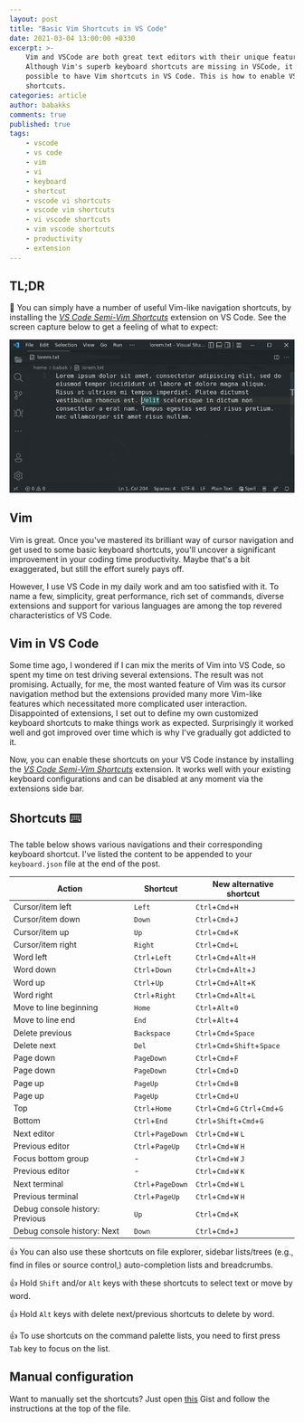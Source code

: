 ```yaml
---
layout: post
title: "Basic Vim Shortcuts in VS Code"
date: 2021-03-04 13:00:00 +0330
excerpt: >-
    Vim and VSCode are both great text editors with their unique features.
    Although Vim's superb keyboard shortcuts are missing in VSCode, it's still
    possible to have Vim shortcuts in VS Code. This is how to enable VSCode Vim
    shortcuts.
categories: article
author: babakks
comments: true
published: true
tags:
    - vscode
    - vs code
    - vim
    - vi
    - keyboard
    - shortcut
    - vscode vi shortcuts
    - vscode vim shortcuts
    - vi vscode shortcuts
    - vim vscode shortcuts
    - productivity
    - extension
---
```


## TL;DR

🎉 You can simply have a number of useful Vim-like navigation shortcuts, by installing the [*VS Code Semi-Vim Shortcuts*][extension] extension on VS Code. See the screen capture below to get a feeling of what to expect:

![Basic navigations with VS Code Semi-Vim Shortcuts extension](/img/2021-03-04-basic-vim-shortcuts-in-vs-code-navigation.gif)

[extension]: https://marketplace.visualstudio.com/items?itemName=babakks.vscode-vim-shortcuts

## Vim

Vim is great. Once you've mastered its brilliant way of cursor navigation and get used to some basic keyboard shortcuts, you'll uncover a significant improvement in your coding time productivity. Maybe that's a bit exaggerated, but still the effort surely pays off.

However, I use VS Code in my daily work and am too satisfied with it. To name a few, simplicity, great performance, rich set of commands, diverse extensions and support for various languages are among the top revered characteristics of VS Code.

## Vim in VS Code

Some time ago, I wondered if I can mix the merits of Vim into VS Code, so spent my time on test driving several extensions. The result was not promising. Actually, for me, the most wanted feature of Vim was its cursor navigation method but the extensions provided many more Vim-like features which necessitated more complicated user interaction. Disappointed of extensions, I set out to define my own customized keyboard shortcuts to make things work as expected. Surprisingly it worked well and got improved over time which is why I've gradually got addicted to it.

Now, you can enable these shortcuts on your VS Code instance by installing the [*VS Code Semi-Vim Shortcuts*][extension] extension. It works well with your existing keyboard configurations and can be disabled at any moment via the extensions side bar.  

## Shortcuts ⌨️

The table below shows various navigations and their corresponding keyboard shortcut. I've listed the content to be appended to your `keyboard.json` file at the end of the post.

| Action                          | Shortcut          | New alternative shortcut          |
| ------------------------------- | ----------------- | --------------------------------- |
| Cursor/item left                | `Left`            | `Ctrl`+`Cmd`+`H`                  |
| Cursor/item down                | `Down`            | `Ctrl`+`Cmd`+`J`                  |
| Cursor/item up                  | `Up`              | `Ctrl`+`Cmd`+`K`                  |
| Cursor/item right               | `Right`           | `Ctrl`+`Cmd`+`L`                  |
| Word left                       | `Ctrl`+`Left`     | `Ctrl`+`Cmd`+`Alt`+`H`            |
| Word down                       | `Ctrl`+`Down`     | `Ctrl`+`Cmd`+`Alt`+`J`            |
| Word up                         | `Ctrl`+`Up`       | `Ctrl`+`Cmd`+`Alt`+`K`            |
| Word right                      | `Ctrl`+`Right`    | `Ctrl`+`Cmd`+`Alt`+`L`            |
| Move to line beginning          | `Home`            | `Ctrl`+`Alt`+`0`                  |
| Move to line end                | `End`             | `Ctrl`+`Alt`+`4`                  |
| Delete previous                 | `Backspace`       | `Ctrl`+`Cmd`+`Space`              |
| Delete next                     | `Del`             | `Ctrl`+`Cmd`+`Shift`+`Space`      |
| Page down                       | `PageDown`        | `Ctrl`+`Cmd`+`F`                  |
| Page down                       | `PageDown`        | `Ctrl`+`Cmd`+`D`                  |
| Page up                         | `PageUp`          | `Ctrl`+`Cmd`+`B`                  |
| Page up                         | `PageUp`          | `Ctrl`+`Cmd`+`U`                  |
| Top                             | `Ctrl`+`Home`     | `Ctrl`+`Cmd`+`G` `Ctrl`+`Cmd`+`G` |
| Bottom                          | `Ctrl`+`End`      | `Ctrl`+`Shift`+`Cmd`+`G`          |
| Next editor                     | `Ctrl`+`PageDown` | `Ctrl`+`Cmd`+`W` `L`              |
| Previous editor                 | `Ctrl`+`PageUp`   | `Ctrl`+`Cmd`+`W` `H`              |
| Focus bottom group              | -                 | `Ctrl`+`Cmd`+`W` `J`              |
| Previous editor                 | -                 | `Ctrl`+`Cmd`+`W` `K`              |
| Next terminal                   | `Ctrl`+`PageDown` | `Ctrl`+`Cmd`+`W` `L`              |
| Previous terminal               | `Ctrl`+`PageUp`   | `Ctrl`+`Cmd`+`W` `H`              |
| Debug console history: Previous | `Up`              | `Ctrl`+`Cmd`+`K`                  |
| Debug console history: Next     | `Down`            | `Ctrl`+`Cmd`+`J`                  |

👍 You can also use these shortcuts on file explorer, sidebar lists/trees (e.g., find in files or source control,) auto-completion lists and breadcrumbs.

👍 Hold `Shift` and/or `Alt` keys with these shortcuts to select text or move by word.

👍 Hold `Alt` keys with delete next/previous shortcuts to delete by word.

👍 To use shortcuts on the command palette lists, you need to first press `Tab` key to focus on the list.

## Manual configuration

Want to manually set the shortcuts? Just open [this][gist] Gist and follow the instructions at the top of the file.

[gist]: https://gist.github.com/babakks/cc30aeee2e2342ea22cd6b76f76f65b6